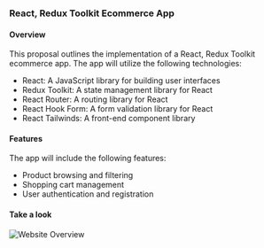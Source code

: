 ### React, Redux Toolkit Ecommerce App

#### Overview

This proposal outlines the implementation of a React, 
Redux Toolkit ecommerce app. The app will utilize the following technologies:

* React: A JavaScript library for building user interfaces
* Redux Toolkit: A state management library for React
* React Router: A routing library for React
* React Hook Form: A form validation library for React
* React Tailwinds: A front-end component library

#### Features

The app will include the following features:

* Product browsing and filtering
* Shopping cart management
* User authentication and registration

#### Take a look
![Website Overview](./src/assets/overview.png)
